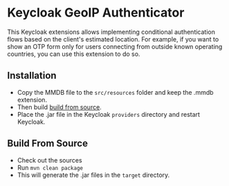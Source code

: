 # Keycloak GeoIP Authenticator

This Keycloak extensions allows implementing conditional authentication flows based on the client's estimated location. For example, if you want to show an OTP form only for users connecting from outside known operating countries, you can use this extension to do so.

## Installation
* Copy the MMDB file to the `src/resources` folder and keep the .mmdb extension.
* Then build [build from source](#build-from-source).
* Place the .jar file in the Keycloak `providers` directory and restart Keycloak.

## Build From Source
* Check out the sources
* Run `mvn clean package`
* This will generate the .jar files in the `target` directory.
